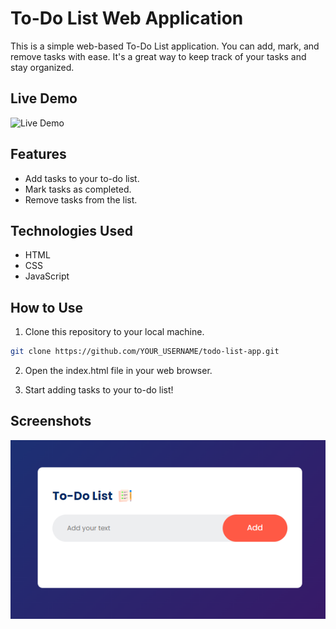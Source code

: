 # To-Do List Web Application

This is a simple web-based To-Do List application. You can add, mark, and remove tasks with ease. It's a great way to keep track of your tasks and stay organized.

## Live Demo

![Live Demo](https://sufianadnan.github.io/To-Do-List/)

## Features

- Add tasks to your to-do list.
- Mark tasks as completed.
- Remove tasks from the list.

## Technologies Used

- HTML
- CSS
- JavaScript

## How to Use

1. Clone this repository to your local machine.

```bash
git clone https://github.com/YOUR_USERNAME/todo-list-app.git
```
2. Open the index.html file in your web browser.

3. Start adding tasks to your to-do list!


## Screenshots

![Screenshot 1](./screenshots/screenshot1.png)
